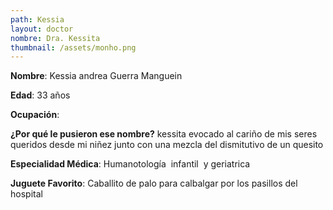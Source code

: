 ```yaml
---
path: Kessia
layout: doctor
nombre: Dra. Kessita
thumbnail: /assets/monho.png
---
```

**Nombre**: Kessia andrea Guerra Manguein

**Edad**: 33 años

**Ocupación**:

**¿Por qué le pusieron ese nombre?** kessita evocado al cariño de mis seres queridos desde mi niñez junto con una mezcla del dismitutivo de un quesito

**Especialidad Médica**: Humanotología  infantil  y geriatrica

**Juguete Favorito**: Caballito de palo para calbalgar por los pasillos del hospital

